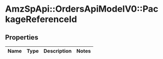 # AmzSpApi::OrdersApiModelV0::PackageReferenceId

## Properties
Name | Type | Description | Notes
------------ | ------------- | ------------- | -------------

